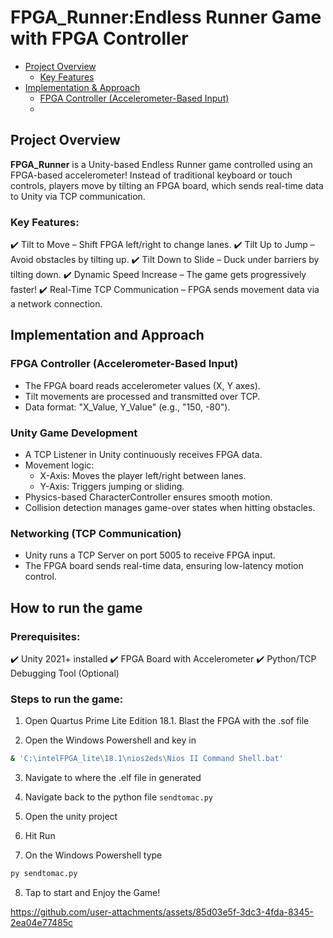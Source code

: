 # FPGA_Runner:Endless Runner Game with FPGA Controller

- [Project Overview](#Project-Overview)
    - [Key Features](#Key-Features)
- [Implementation & Approach](#Implementation-and-Approach)
    - [FPGA Controller (Accelerometer-Based Input)](#fpga-controller-accelerometer-based-input)
    - 

## Project Overview
**FPGA_Runner** is a Unity-based Endless Runner game controlled using an FPGA-based accelerometer! Instead of traditional keyboard or touch controls, players move by tilting an FPGA board, which sends real-time data to Unity via TCP communication. 

### Key Features:
✔️ Tilt to Move – Shift FPGA left/right to change lanes.
✔️ Tilt Up to Jump – Avoid obstacles by tilting up.
✔️ Tilt Down to Slide – Duck under barriers by tilting down.
✔️ Dynamic Speed Increase – The game gets progressively faster!
✔️ Real-Time TCP Communication – FPGA sends movement data via a network connection.

## Implementation and Approach

### FPGA Controller (Accelerometer-Based Input)
- The FPGA board reads accelerometer values (X, Y axes).
- Tilt movements are processed and transmitted over TCP.
- Data format: "X_Value, Y_Value" (e.g., "150, -80").

### Unity Game Development
- A TCP Listener in Unity continuously receives FPGA data.
- Movement logic:
  - X-Axis: Moves the player left/right between lanes.
  - Y-Axis: Triggers jumping or sliding.
- Physics-based CharacterController ensures smooth motion.
- Collision detection manages game-over states when hitting obstacles.

### Networking (TCP Communication)
- Unity runs a TCP Server on port 5005 to receive FPGA input.
- The FPGA board sends real-time data, ensuring low-latency motion control.

## How to run the game

### Prerequisites:
✔️ Unity 2021+ installed
✔️ FPGA Board with Accelerometer
✔️ Python/TCP Debugging Tool (Optional)

### Steps to run the game:
1) Open Quartus Prime Lite Edition 18.1. Blast the FPGA with the .sof file

2) Open the Windows Powershell and key in
```bash
& 'C:\intelFPGA_lite\18.1\nios2eds\Nios II Command Shell.bat'
```

3) Navigate to where the .elf file in generated

4) Navigate back to the python file `sendtomac.py`

5) Open the unity project

6) Hit Run

7) On the Windows Powershell type
```bash
py sendtomac.py
```

8) Tap to start and Enjoy the Game!



https://github.com/user-attachments/assets/85d03e5f-3dc3-4fda-8345-2ea04e77485c


